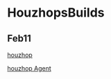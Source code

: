 # HouzhopsBuilds

## Feb11

[houzhop](https://github.com/HouzHop/HouzhopsBuilds/blob/main/houzhop/feb12/houzhop.apk)

[houzhop Agent](https://github.com/HouzHop/HouzhopsBuilds/blob/main/houzhop/feb12/houzhopagent.apk)
